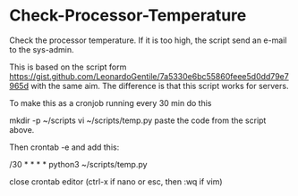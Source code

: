 # Check-Processor-Temperature

Check the processor temperature. If it is too high, the script send an e-mail to the sys-admin.

This is based on the script form https://gist.github.com/LeonardoGentile/7a5330e6bc55860feee5d0dd79e7965d with the same aim. The difference is that this script works for servers.

To make this as a cronjob running every 30 min do this

mkdir -p ~/scripts
vi ~/scripts/temp.py
paste the code from the script above.

Then crontab -e and add this:

/30 * * * * python3 ~/scripts/temp.py

close crontab editor (ctrl-x if nano or esc, then :wq if vim)




